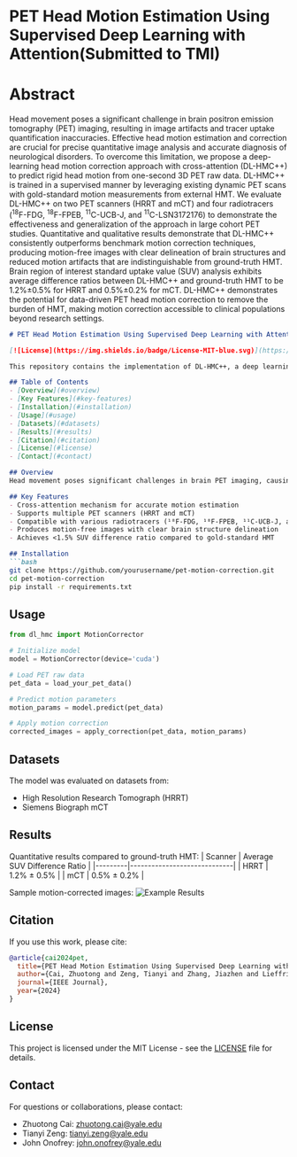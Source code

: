 # PET Head Motion Estimation Using Supervised Deep Learning with Attention(Submitted to TMI)
# Abstract
Head movement poses a significant challenge in brain positron emission tomography (PET) imaging, resulting in image artifacts and tracer uptake quantification inaccuracies. Effective head motion estimation and correction are crucial for precise quantitative image analysis and accurate diagnosis of neurological disorders.
To overcome this limitation, we propose a deep-learning head motion correction approach with cross-attention (DL-HMC++) to predict rigid head motion from one-second 3D PET raw data.
DL-HMC++ is trained in a supervised manner by leveraging existing dynamic PET scans with gold-standard motion measurements from external HMT.
We evaluate DL-HMC++ on two PET scanners (HRRT and mCT) and four radiotracers ($^{18}$F-FDG, $^{18}$F-FPEB, $^{11}$C-UCB-J, and $^{11}$C-LSN3172176) to demonstrate the effectiveness and generalization of the approach in large cohort PET studies.
Quantitative and qualitative results demonstrate that DL-HMC++ consistently outperforms benchmark motion correction techniques, producing motion-free images with clear delineation of brain structures and reduced motion artifacts that are indistinguishable from ground-truth HMT.
Brain region of interest standard uptake value (SUV) analysis exhibits average difference ratios between DL-HMC++ and ground-truth HMT to be 1.2\%$\pm$0.5\% for HRRT and 0.5\%$\pm$0.2\% for mCT.
DL-HMC++ demonstrates the potential for data-driven PET head motion correction to remove the burden of HMT, making motion correction accessible to clinical populations beyond research settings.



```markdown
# PET Head Motion Estimation Using Supervised Deep Learning with Attention

[![License](https://img.shields.io/badge/License-MIT-blue.svg)](https://opensource.org/licenses/MIT)

This repository contains the implementation of DL-HMC++, a deep learning approach for head motion correction in PET imaging using cross-attention mechanisms.

## Table of Contents
- [Overview](#overview)
- [Key Features](#key-features)
- [Installation](#installation)
- [Usage](#usage)
- [Datasets](#datasets)
- [Results](#results)
- [Citation](#citation)
- [License](#license)
- [Contact](#contact)

## Overview
Head movement poses significant challenges in brain PET imaging, causing artifacts and quantification inaccuracies. While hardware-based motion tracking (HMT) has limited clinical applicability, our DL-HMC++ model predicts rigid head motion from 1-second 3D PET raw data using a supervised deep learning approach with cross-attention mechanisms.

## Key Features
- Cross-attention mechanism for accurate motion estimation
- Supports multiple PET scanners (HRRT and mCT)
- Compatible with various radiotracers (¹⁸F-FDG, ¹⁸F-FPEB, ¹¹C-UCB-J, and ¹¹C-LSN3172176)
- Produces motion-free images with clear brain structure delineation
- Achieves <1.5% SUV difference ratio compared to gold-standard HMT

## Installation
```bash
git clone https://github.com/yourusername/pet-motion-correction.git
cd pet-motion-correction
pip install -r requirements.txt
```

## Usage
```python
from dl_hmc import MotionCorrector

# Initialize model
model = MotionCorrector(device='cuda')

# Load PET raw data
pet_data = load_your_pet_data()

# Predict motion parameters
motion_params = model.predict(pet_data)

# Apply motion correction
corrected_images = apply_correction(pet_data, motion_params)
```

## Datasets
The model was evaluated on datasets from:
- High Resolution Research Tomograph (HRRT)
- Siemens Biograph mCT

## Results
Quantitative results compared to ground-truth HMT:
| Scanner | Average SUV Difference Ratio |
|---------|-----------------------------|
| HRRT    | 1.2% ± 0.5%                 |
| mCT     | 0.5% ± 0.2%                 |

Sample motion-corrected images:
![Example Results](docs/images/results_sample.png)

## Citation
If you use this work, please cite:
```bibtex
@article{cai2024pet,
  title={PET Head Motion Estimation Using Supervised Deep Learning with Attention},
  author={Cai, Zhuotong and Zeng, Tianyi and Zhang, Jiazhen and Lieffrig, Eléonore V and Fontaine, Kathryn and You, Chenyu and Revilla, Enette Mae and Duncan, James S and Lu, Yihuan and Onofrey, John A},
  journal={IEEE Journal},
  year={2024}
}
```

## License
This project is licensed under the MIT License - see the [LICENSE](LICENSE) file for details.

## Contact
For questions or collaborations, please contact:
- Zhuotong Cai: zhuotong.cai@yale.edu
- Tianyi Zeng: tianyi.zeng@yale.edu
- John Onofrey: john.onofrey@yale.edu
```
